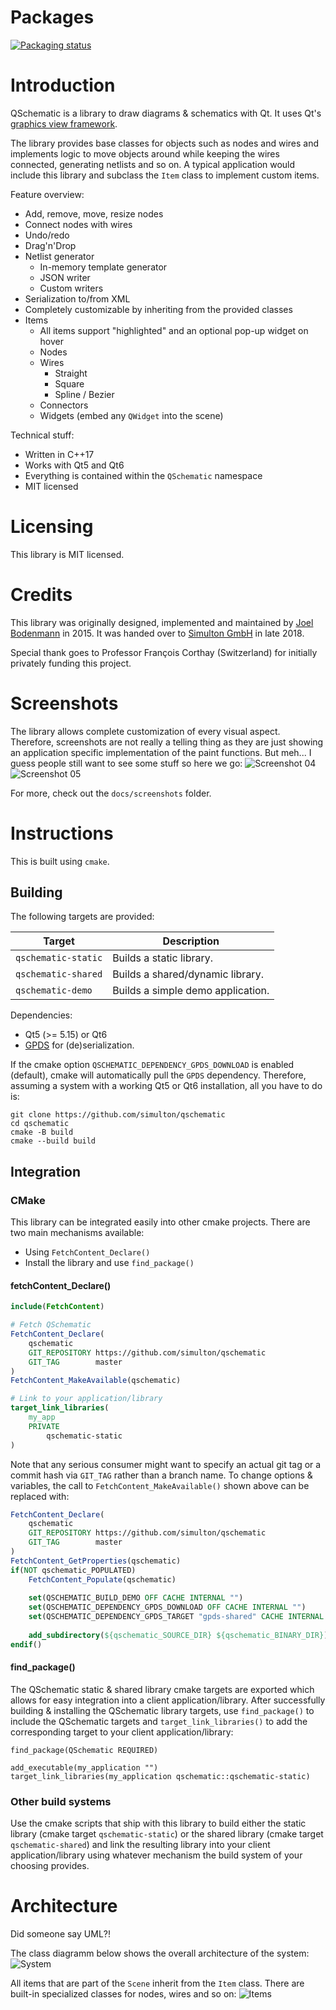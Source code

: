 # Packages
[![Packaging status](https://repology.org/badge/vertical-allrepos/qschematic.svg)](https://repology.org/project/qschematic/versions)

# Introduction
QSchematic is a library to draw diagrams & schematics with Qt. It uses Qt's [graphics view framework](http://doc.qt.io/qt-5/graphicsview.html).

The library provides base classes for objects such as nodes and wires and implements logic to move objects around while keeping the wires connected, generating netlists and so on. A typical application would include this library and subclass the `Item` class to implement custom items.

Feature overview:
  - Add, remove, move, resize nodes
  - Connect nodes with wires
  - Undo/redo
  - Drag'n'Drop
  - Netlist generator
    - In-memory template generator
    - JSON writer
    - Custom writers
  - Serialization to/from XML
  - Completely customizable by inheriting from the provided classes
  - Items
    - All items support "highlighted" and an optional pop-up widget on hover
    - Nodes
    - Wires
      - Straight
      - Square
      - Spline / Bezier
    - Connectors
    - Widgets (embed any `QWidget` into the scene)

Technical stuff:
  - Written in C++17
  - Works with Qt5 and Qt6
  - Everything is contained within the `QSchematic` namespace
  - MIT licensed

# Licensing
This library is MIT licensed.

# Credits
This library was originally designed, implemented and maintained by [Joel Bodenmann](https://github.com/tectu) in 2015. It was handed over to [Simulton GmbH](https://simulton.com) in late 2018. 

Special thank goes to Professor François Corthay (Switzerland) for initially privately funding this project.

# Screenshots
The library allows complete customization of every visual aspect. Therefore, screenshots are not really a telling thing as they are just showing an application specific implementation of the paint functions. But meh... I guess people still want to see some stuff so here we go:
![Screenshot 04](docs/screenshots/screenshot_04.png)
![Screenshot 05](docs/screenshots/screenshot_05.png)

For more, check out the `docs/screenshots` folder.

# Instructions
This is built using `cmake`.

## Building
The following targets are provided:

| Target | Description |
| --- | --- |
| `qschematic-static` | Builds a static library. | 
| `qschematic-shared` | Builds a shared/dynamic library. | 
| `qschematic-demo` | Builds a simple demo application. | 

Dependencies:
  - Qt5 (>= 5.15) or Qt6
  - [GPDS](https://gpds.simulton.com) for (de)serialization.

If the cmake option `QSCHEMATIC_DEPENDENCY_GPDS_DOWNLOAD` is enabled (default), cmake will automatically pull the `GPDS` dependency.
Therefore, assuming a system with a working Qt5 or Qt6 installation, all you have to do is:

```shell
git clone https://github.com/simulton/qschematic
cd qschematic
cmake -B build
cmake --build build
```

## Integration

### CMake
This library can be integrated easily into other cmake projects. There are two main mechanisms available:
- Using `FetchContent_Declare()`
- Install the library and use `find_package()`

#### fetchContent_Declare()
```cmake
include(FetchContent)

# Fetch QSchematic
FetchContent_Declare(
    qschematic
    GIT_REPOSITORY https://github.com/simulton/qschematic
    GIT_TAG        master
)
FetchContent_MakeAvailable(qschematic)

# Link to your application/library
target_link_libraries(
    my_app
    PRIVATE
        qschematic-static
)
```
Note that any serious consumer might want to specify an actual git tag or a commit hash via `GIT_TAG` rather than a branch name.
To change options & variables, the call to `FetchContent_MakeAvailable()` shown above can be replaced with:
```cmake
FetchContent_Declare(
    qschematic
    GIT_REPOSITORY https://github.com/simulton/qschematic
    GIT_TAG        master
)
FetchContent_GetProperties(qschematic)
if(NOT qschematic_POPULATED)
    FetchContent_Populate(qschematic)
    
    set(QSCHEMATIC_BUILD_DEMO OFF CACHE INTERNAL "")
    set(QSCHEMATIC_DEPENDENCY_GPDS_DOWNLOAD OFF CACHE INTERNAL "")
    set(QSCHEMATIC_DEPENDENCY_GPDS_TARGET "gpds-shared" CACHE INTERNAL "")
    
    add_subdirectory(${qschematic_SOURCE_DIR} ${qschematic_BINARY_DIR})
endif()
```

#### find_package()
The QSchematic static & shared library cmake targets are exported which allows for easy integration into a client application/library.
After successfully building & installing the QSchematic library targets, use `find_package()` to include the QSchematic targets and `target_link_libraries()` to add the corresponding target to your client application/library:
```
find_package(QSchematic REQUIRED)

add_executable(my_application "")
target_link_libraries(my_application qschematic::qschematic-static)
```

### Other build systems
Use the cmake scripts that ship with this library to build either the static library (cmake target `qschematic-static`) or the shared library (cmake target `qschematic-shared`) and link the resulting library into your client application/library using whatever mechanism the build system of your choosing provides.

# Architecture
Did someone say UML?!

The class diagramm below shows the overall architecture of the system:
![System](https://github.com/simulton/QSchematic/blob/master/docs/uml/export/jpg/Model!QSchematic!System_1.jpg?raw=true)

All items that are part of the `Scene` inherit from the `Item` class. There are built-in specialized classes for nodes, wires and so on:
![Items](https://github.com/simulton/QSchematic/blob/master/docs/uml/export/jpg/Model!QSchematic!Items_0.jpg?raw=true)
